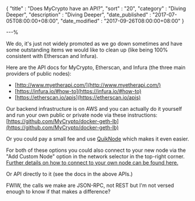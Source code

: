 {
"title"       : "Does MyCrypto have an API?",
"sort"        : "20",
"category"    : "Diving Deeper",
"description" : "Diving Deeper",
"date_published" : "2017-07-05T08:00:00+08:00",
"date_modified"  : "2017-09-26T08:00:00+08:00"
}

---%


We do, it's just not widely promoted as we go down sometimes and have some outstanding items we would like to clean up (like being 100% consistent with Etherscan and Infura).

Here are the API docs for MyCrypto, Etherscan, and Infura (the three main providers of public nodes):

- [http://www.myetherapi.com/](http://www.myetherapi.com/)
- [https://infura.io/#how-to](https://infura.io/#how-to)
- [https://etherscan.io/apis](https://etherscan.io/apis)

Our backend infrastructure is on AWS and you can actually do it yourself and run your own public or private node via these instructions: [https://github.com/MyCrypto/docker-geth-lb](https://github.com/MyCrypto/docker-geth-lb)

Or you could pay a small fee and use [QuikNode](https://quiknode.io/) which makes it even easier.

For both of these options you could also connect to your new node via the "Add Custom Node" option in the network selector in the top-right corner. [Further details on how to connect to your own node can be found here.](https://support.ethereumcommonwealth.io/networks/run-your-own-node-with-mycrypto.html)

Or API directly to it (see the docs in the above APIs.)

FWIW, the calls we make are JSON-RPC, not REST but I'm not versed enough to know if that makes a difference?
